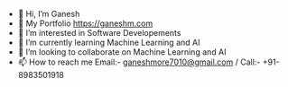 - 👋 Hi, I’m Ganesh
- 👋 My Portfolio https://ganeshm.com
- 👀 I’m interested in Software Developements
- 🌱 I’m currently learning Machine Learning and AI
- 💞️ I’m looking to collaborate on Machine Learning and AI
- 📫 How to reach me Email:- ganeshmore7010@gmail.com / Call:- +91-8983501918

<!---
ganeshmore7010/ganeshmore7010 is a ✨ special ✨ repository because its `README.md` (this file) appears on your GitHub profile.
You can click the Preview link to take a look at your changes.
--->
